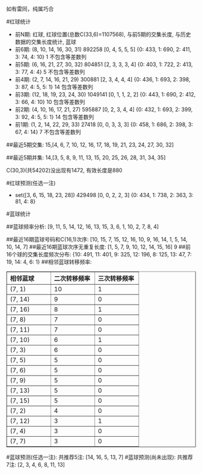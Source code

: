 <!-- 
.. title: 双色球2014032期(2014-03-25)数据分析报告
.. slug: slott-2014032-2014-03-25-report
.. date: 2014-03-26 08:00:00 UTC+08:00
.. tags: Lottery
.. link: 
.. description: 
.. type: text
-->

如有雷同，纯属巧合

<!-- TEASER_END-->

#红球统计

- 前N期: 红球, 红球位置(总数C(33,6)=1107568), 与前5期的交集长度, 与历史数据的交集长度统计, 蓝球
- 前6期: (8, 10, 14, 16, 30, 31) 892258 [0, 4, 5, 5, 5] {0: 433, 1: 690, 2: 411, 3: 74, 4: 10} 1 不包含等差数列
- 前5期: (6, 16, 21, 27, 30, 32) 804851 [2, 3, 3, 3, 4] {0: 403, 1: 722, 2: 413, 3: 77, 4: 4} 5 不包含等差数列
- 前4期: (2, 7, 14, 16, 21, 29) 300881 [2, 3, 4, 4, 4] {0: 436, 1: 693, 2: 398, 3: 87, 4: 5, 5: 1} 14 包含等差数列
- 前3期: (12, 18, 19, 23, 24, 30) 1049141 [0, 1, 1, 2, 2] {0: 443, 1: 690, 2: 412, 3: 66, 4: 10} 10 包含等差数列
- 前2期: (4, 10, 16, 17, 21, 27) 595887 [0, 2, 3, 4, 4] {0: 432, 1: 693, 2: 399, 3: 92, 4: 5, 5: 1} 14 包含等差数列
- 前1期: (1, 2, 14, 22, 29, 33) 27418 [0, 0, 3, 3, 3] {0: 458, 1: 686, 2: 398, 3: 67, 4: 14} 7 不包含等差数列

##最近5期交集:
15,[4, 6, 7, 10, 12, 16, 17, 18, 19, 21, 23, 24, 27, 30, 32]

##最近5期并集:
14,[3, 5, 8, 9, 11, 13, 15, 20, 25, 26, 28, 31, 34, 35]

C(30,3)(共54202)没出现有1472, 
有效长度是880

#红球预测(任选一注)

- set([3, 6, 15, 18, 23, 28]) 429498 [0, 0, 2, 2, 3] {0: 434, 1: 738, 2: 363, 3: 81, 4: 8}

#蓝球统计

##蓝球频率分析:
[9, 11, 5, 14, 12, 16, 13, 15, 3, 6, 1, 10, 2, 7, 8, 4]

##最近16期蓝球号码和C(16,1)次序:
[10, 15, 7, 15, 12, 16, 10, 9, 16, 14, 1, 5, 14, 10, 14, 7]
##最近16期蓝球次序无重复长度:
[1, 5, 7, 9, 10, 12, 14, 15, 16] 9
##前16个球的交集长度频次分布:
{10: 491, 11: 401, 9: 325, 12: 196, 8: 125, 13: 47, 7: 19, 14: 4, 6: 1}
##相邻蓝球转移频率:
<table border="1" class="table table-striped dataframe">
  <thead>
    <tr style="text-align: left;">
      <th style="min-width: 100px;">相邻蓝球</th>
      <th style="min-width: 100px;">二次转移频率</th>
      <th style="min-width: 100px;">三次转移频率</th>
    </tr>
  </thead>
  <tbody>
    <tr>
      <td>  (7, 1)</td>
      <td> 10</td>
      <td> 1</td>
    </tr>
    <tr>
      <td> (7, 14)</td>
      <td>  9</td>
      <td> 0</td>
    </tr>
    <tr>
      <td> (7, 16)</td>
      <td>  8</td>
      <td> 1</td>
    </tr>
    <tr>
      <td>  (7, 8)</td>
      <td>  7</td>
      <td> 0</td>
    </tr>
    <tr>
      <td> (7, 11)</td>
      <td>  7</td>
      <td> 0</td>
    </tr>
    <tr>
      <td> (7, 10)</td>
      <td>  6</td>
      <td> 1</td>
    </tr>
    <tr>
      <td>  (7, 3)</td>
      <td>  6</td>
      <td> 0</td>
    </tr>
    <tr>
      <td>  (7, 5)</td>
      <td>  5</td>
      <td> 0</td>
    </tr>
    <tr>
      <td>  (7, 6)</td>
      <td>  5</td>
      <td> 0</td>
    </tr>
    <tr>
      <td>  (7, 9)</td>
      <td>  5</td>
      <td> 0</td>
    </tr>
    <tr>
      <td> (7, 13)</td>
      <td>  5</td>
      <td> 0</td>
    </tr>
    <tr>
      <td> (7, 15)</td>
      <td>  5</td>
      <td> 0</td>
    </tr>
    <tr>
      <td>  (7, 2)</td>
      <td>  4</td>
      <td> 0</td>
    </tr>
    <tr>
      <td> (7, 12)</td>
      <td>  3</td>
      <td> 1</td>
    </tr>
    <tr>
      <td>  (7, 4)</td>
      <td>  3</td>
      <td> 0</td>
    </tr>
    <tr>
      <td>  (7, 7)</td>
      <td>  3</td>
      <td> 0</td>
    </tr>
  </tbody>
</table>
#蓝球预测(任选一注):
共推荐5注: [14, 16, 5, 13, 7]
#蓝球预测(尚未出现):
共推荐7注: [2, 3, 4, 6, 8, 11, 13]

